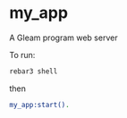 # my_app

A Gleam program web server


To run:

````sh
rebar3 shell
````

then

````sh
my_app:start().
````
